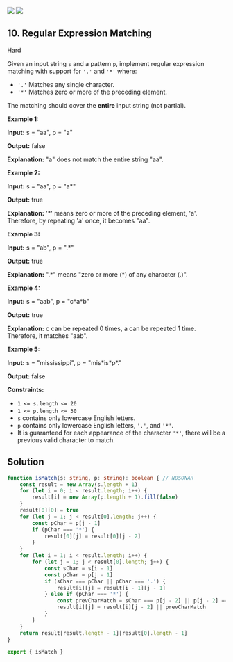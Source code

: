 [![](https://img.shields.io/github/stars/LeetCode-in-TypeScript/LeetCode-in-TypeScript?label=Stars&style=flat-square)](https://github.com/LeetCode-in-TypeScript/LeetCode-in-TypeScript)
[![](https://img.shields.io/github/forks/LeetCode-in-TypeScript/LeetCode-in-TypeScript?label=Fork%20me%20on%20GitHub%20&style=flat-square)](https://github.com/LeetCode-in-TypeScript/LeetCode-in-TypeScript/fork)

## 10\. Regular Expression Matching

Hard

Given an input string `s` and a pattern `p`, implement regular expression matching with support for `'.'` and `'*'` where:

*   `'.'` Matches any single character.
*   `'*'` Matches zero or more of the preceding element.

The matching should cover the **entire** input string (not partial).

**Example 1:**

**Input:** s = "aa", p = "a"

**Output:** false

**Explanation:** "a" does not match the entire string "aa". 

**Example 2:**

**Input:** s = "aa", p = "a\*"

**Output:** true

**Explanation:** '\*' means zero or more of the preceding element, 'a'. Therefore, by repeating 'a' once, it becomes "aa". 

**Example 3:**

**Input:** s = "ab", p = ".\*"

**Output:** true

**Explanation:** ".\*" means "zero or more (\*) of any character (.)". 

**Example 4:**

**Input:** s = "aab", p = "c\*a\*b"

**Output:** true

**Explanation:** c can be repeated 0 times, a can be repeated 1 time. Therefore, it matches "aab". 

**Example 5:**

**Input:** s = "mississippi", p = "mis\*is\*p\*."

**Output:** false 

**Constraints:**

*   `1 <= s.length <= 20`
*   `1 <= p.length <= 30`
*   `s` contains only lowercase English letters.
*   `p` contains only lowercase English letters, `'.'`, and `'*'`.
*   It is guaranteed for each appearance of the character `'*'`, there will be a previous valid character to match.

## Solution

```typescript
function isMatch(s: string, p: string): boolean { // NOSONAR
    const result = new Array(s.length + 1)
    for (let i = 0; i < result.length; i++) {
        result[i] = new Array(p.length + 1).fill(false)
    }
    result[0][0] = true
    for (let j = 1; j < result[0].length; j++) {
        const pChar = p[j - 1]
        if (pChar === '*') {
            result[0][j] = result[0][j - 2]
        }
    }
    for (let i = 1; i < result.length; i++) {
        for (let j = 1; j < result[0].length; j++) {
            const sChar = s[i - 1]
            const pChar = p[j - 1]
            if (sChar === pChar || pChar === '.') {
                result[i][j] = result[i - 1][j - 1]
            } else if (pChar === '*') {
                const prevCharMatch = sChar === p[j - 2] || p[j - 2] === '.' ? result[i - 1][j] : false
                result[i][j] = result[i][j - 2] || prevCharMatch
            }
        }
    }
    return result[result.length - 1][result[0].length - 1]
}

export { isMatch }
```
